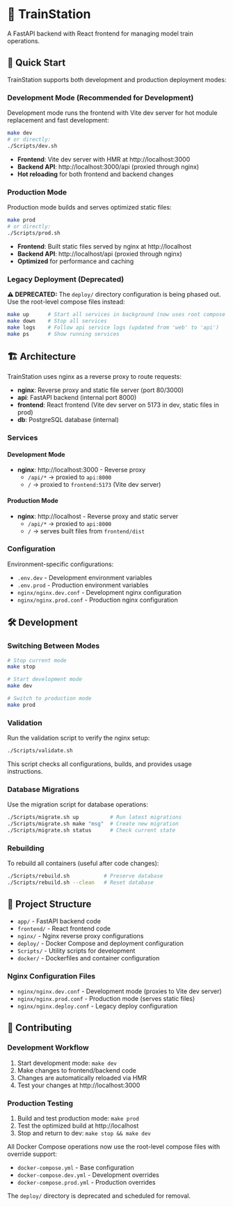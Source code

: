 # 🚂 TrainStation

A FastAPI backend with React frontend for managing model train operations.

## 🚀 Quick Start

TrainStation supports both development and production deployment modes:

### Development Mode (Recommended for Development)

Development mode runs the frontend with Vite dev server for hot module replacement and fast development:

```bash
make dev
# or directly:
./Scripts/dev.sh
```

- **Frontend**: Vite dev server with HMR at http://localhost:3000
- **Backend API**: http://localhost:3000/api (proxied through nginx)
- **Hot reloading** for both frontend and backend changes

### Production Mode

Production mode builds and serves optimized static files:

```bash
make prod
# or directly:
./Scripts/prod.sh
```

- **Frontend**: Built static files served by nginx at http://localhost
- **Backend API**: http://localhost/api (proxied through nginx)
- **Optimized** for performance and caching

### Legacy Deployment (Deprecated)

**⚠️ DEPRECATED:** The `deploy/` directory configuration is being phased out. Use the root-level compose files instead:

```bash
make up      # Start all services in background (now uses root compose files)
make down    # Stop all services  
make logs    # Follow api service logs (updated from 'web' to 'api')
make ps      # Show running services
```

## 🏗️ Architecture

TrainStation uses nginx as a reverse proxy to route requests:

- **nginx**: Reverse proxy and static file server (port 80/3000)
- **api**: FastAPI backend (internal port 8000)
- **frontend**: React frontend (Vite dev server on 5173 in dev, static files in prod)
- **db**: PostgreSQL database (internal)

### Services

#### Development Mode
- **nginx**: http://localhost:3000 - Reverse proxy
  - `/api/*` → proxied to `api:8000`
  - `/` → proxied to `frontend:5173` (Vite dev server)

#### Production Mode  
- **nginx**: http://localhost - Reverse proxy and static server
  - `/api/*` → proxied to `api:8000`
  - `/` → serves built files from `frontend/dist`

### Configuration

Environment-specific configurations:
- `.env.dev` - Development environment variables
- `.env.prod` - Production environment variables
- `nginx/nginx.dev.conf` - Development nginx configuration
- `nginx/nginx.prod.conf` - Production nginx configuration

## 🛠️ Development

### Switching Between Modes

```bash
# Stop current mode
make stop

# Start development mode
make dev

# Switch to production mode  
make prod
```

### Validation

Run the validation script to verify the nginx setup:

```bash
./Scripts/validate.sh
```

This script checks all configurations, builds, and provides usage instructions.

### Database Migrations

Use the migration script for database operations:

```bash
./Scripts/migrate.sh up          # Run latest migrations
./Scripts/migrate.sh make "msg"  # Create new migration
./Scripts/migrate.sh status      # Check current state
```

### Rebuilding

To rebuild all containers (useful after code changes):

```bash
./Scripts/rebuild.sh           # Preserve database
./Scripts/rebuild.sh --clean   # Reset database
```

## 📁 Project Structure

- `app/` - FastAPI backend code
- `frontend/` - React frontend code  
- `nginx/` - Nginx reverse proxy configurations
- `deploy/` - Docker Compose and deployment configuration
- `Scripts/` - Utility scripts for development
- `docker/` - Dockerfiles and container configuration

### Nginx Configuration Files

- `nginx/nginx.dev.conf` - Development mode (proxies to Vite dev server)
- `nginx/nginx.prod.conf` - Production mode (serves static files)
- `nginx/nginx.deploy.conf` - Legacy deploy configuration

## 🔧 Contributing

### Development Workflow

1. Start development mode: `make dev`
2. Make changes to frontend/backend code
3. Changes are automatically reloaded via HMR
4. Test your changes at http://localhost:3000

### Production Testing

1. Build and test production mode: `make prod`  
2. Test the optimized build at http://localhost
3. Stop and return to dev: `make stop && make dev`

All Docker Compose operations now use the root-level compose files with override support:
- `docker-compose.yml` - Base configuration  
- `docker-compose.dev.yml` - Development overrides
- `docker-compose.prod.yml` - Production overrides

The `deploy/` directory is deprecated and scheduled for removal.
